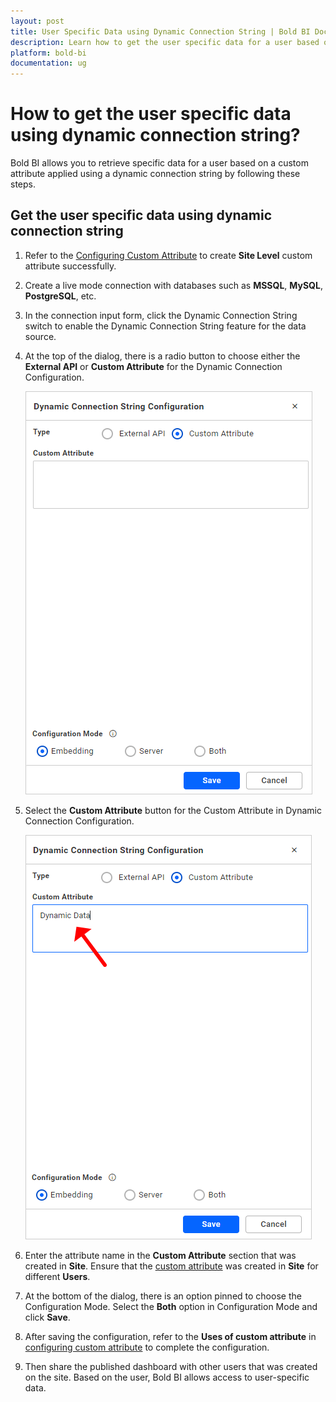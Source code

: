 ```yaml
---
layout: post
title: User Specific Data using Dynamic Connection String | Bold BI Docs
description: Learn how to get the user specific data for a user based on an applied custom attribute using dynamic connection string.
platform: bold-bi
documentation: ug
---
```


# How to get the user specific data using dynamic connection string?

Bold BI allows you to retrieve specific data for a user based on a custom attribute applied using a dynamic connection string by following these steps.

## Get the user specific data using dynamic connection string

1. Refer to the [Configuring Custom Attribute](/working-with-data-sources/configuring-custom-attribute/) to create **Site Level** custom attribute successfully.

2. Create a live mode connection with databases such as **MSSQL**, **MySQL**, **PostgreSQL**, etc.

3. In the connection input form, click the Dynamic Connection String switch to enable the Dynamic Connection String feature for the data source.

4. At the top of the dialog, there is a radio button to choose either the **External API** or **Custom Attribute** for the Dynamic Connection Configuration.

   ![Dynamic Connection String](/static/assets/faq/images/customattribute.png)

5. Select the **Custom Attribute** button for the Custom Attribute in Dynamic Connection Configuration.

   ![Dynamic Connection String](/static/assets/faq/images/customattributeconfiguration.png)

6. Enter the attribute name in the **Custom Attribute** section that was created in **Site**. Ensure that the [custom attribute](/working-with-data-sources/configuring-custom-attribute/) was created in **Site** for different **Users**.

7. At the bottom of the dialog, there is an option pinned to choose the Configuration Mode. Select the **Both** option in Configuration Mode and click **Save**.

8. After saving the configuration, refer to the **Uses of custom attribute** in [configuring custom attribute](/working-with-data-sources/configuring-custom-attribute/#uses-of-custom-attribute) to complete the configuration.

9. Then share the published dashboard with other users that was created on the site. Based on the user, Bold BI allows access to user-specific data.

